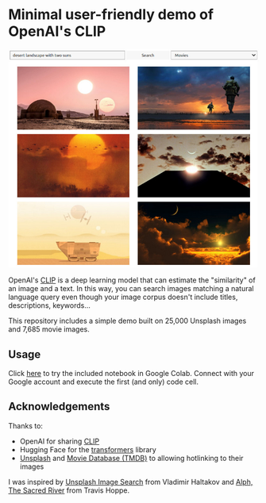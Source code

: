 # Minimal user-friendly demo of OpenAI's CLIP

![Screenshot](screenshot.jpg)

OpenAI's [CLIP](https://openai.com/blog/clip/) is a deep learning model that can estimate the "similarity" of an image and a text. In this way, you can search images matching a natural language query even though your image corpus doesn't include titles, descriptions, keywords...

This repository includes a simple demo built on 25,000 Unsplash images and 7,685 movie images.

## Usage

Click [here](https://colab.research.google.com/github/vivien000/clip-demo/blob/master/clip.ipynb#scrollTo=Gk-ai6za6Apu) to try the included notebook in Google Colab. Connect with your Google account and execute the first (and only) code cell.

## Acknowledgements

Thanks to:
- OpenAI for sharing [CLIP](https://github.com/openai/CLIP)
- Hugging Face for the [transformers](https://huggingface.co/transformers/) library
- [Unsplash](https://unsplash.com/) and [Movie Database (TMDB)](https://www.themoviedb.org/) to allowing hotlinking to their images

I was inspired by [Unsplash Image Search](https://github.com/haltakov/natural-language-image-search) from Vladimir Haltakov and [Alph, The Sacred River](https://github.com/thoppe/alph-the-sacred-river) from Travis Hoppe.